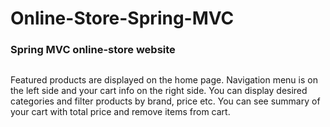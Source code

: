 # Online-Store-Spring-MVC
### Spring MVC online-store website
##
Featured products are displayed on the home page. Navigation menu is on the left side and your cart info on the right side.
You can display desired categories and filter products by brand, price etc. You can see summary of your cart with total price and
remove items from cart.
##
